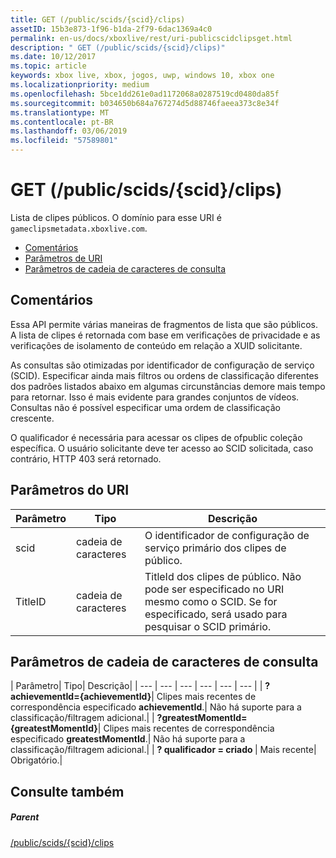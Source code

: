```yaml
---
title: GET (/public/scids/{scid}/clips)
assetID: 15b3e873-1f96-b1da-2f79-6dac1369a4c0
permalink: en-us/docs/xboxlive/rest/uri-publicscidclipsget.html
description: " GET (/public/scids/{scid}/clips)"
ms.date: 10/12/2017
ms.topic: article
keywords: xbox live, xbox, jogos, uwp, windows 10, xbox one
ms.localizationpriority: medium
ms.openlocfilehash: 5bce1dd261e0ad1172068a0287519cd0480da85f
ms.sourcegitcommit: b034650b684a767274d5d88746faeea373c8e34f
ms.translationtype: MT
ms.contentlocale: pt-BR
ms.lasthandoff: 03/06/2019
ms.locfileid: "57589801"
---
```

# <a name="get-publicscidsscidclips"></a>GET (/public/scids/{scid}/clips)
Lista de clipes públicos. O domínio para esse URI é `gameclipsmetadata.xboxlive.com`.
 
  * [Comentários](#ID4EV)
  * [Parâmetros de URI](#ID4ECB)
  * [Parâmetros de cadeia de caracteres de consulta](#ID4ENB)
 
<a id="ID4EV"></a>

 
## <a name="remarks"></a>Comentários
 
Essa API permite várias maneiras de fragmentos de lista que são públicos. A lista de clipes é retornada com base em verificações de privacidade e as verificações de isolamento de conteúdo em relação a XUID solicitante.
 
As consultas são otimizadas por identificador de configuração de serviço (SCID). Especificar ainda mais filtros ou ordens de classificação diferentes dos padrões listados abaixo em algumas circunstâncias demore mais tempo para retornar. Isso é mais evidente para grandes conjuntos de vídeos. Consultas não é possível especificar uma ordem de classificação crescente.
 
O qualificador é necessária para acessar os clipes de ofpublic coleção específica. O usuário solicitante deve ter acesso ao SCID solicitada, caso contrário, HTTP 403 será retornado.
  
<a id="ID4ECB"></a>

 
## <a name="uri-parameters"></a>Parâmetros do URI
 
| Parâmetro| Tipo| Descrição| 
| --- | --- | --- | 
| scid| cadeia de caracteres| O identificador de configuração de serviço primário dos clipes de público.| 
| TitleID| cadeia de caracteres| TitleId dos clipes de público. Não pode ser especificado no URI mesmo como o SCID. Se for especificado, será usado para pesquisar o SCID primário.| 
  
<a id="ID4ENB"></a>

 
## <a name="query-string-parameters"></a>Parâmetros de cadeia de caracteres de consulta
 
| Parâmetro| Tipo| Descrição| 
| --- | --- | --- | --- | --- | --- | 
| <b>?achievementId={achievementId}</b>| Clipes mais recentes de correspondência especificado <b>achievementId</b>.| Não há suporte para a classificação/filtragem adicional.| 
| <b>?greatestMomentId={greatestMomentId}</b>| Clipes mais recentes de correspondência especificado <b>greatestMomentId</b>.| Não há suporte para a classificação/filtragem adicional.| 
| <b>? qualificador = criado </b>| Mais recente| Obrigatório.| 
  
<a id="ID4EDD"></a>

 
## <a name="see-also"></a>Consulte também
 
<a id="ID4EFD"></a>

 
##### <a name="parent"></a>Parent 

[/public/scids/{scid}/clips](uri-publicscidclips.md)

   